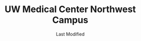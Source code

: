 ---
layout: location-page
date: Last Modified
description: "Local COVID-19 testing is available at UW Medical Center Northwest Campus in Seattle, Washington, USA."
permalink: "locations/washington/seattle/uw-medical-center-northwest-campus/"
tags:
  - locations
  - washington
title: UW Medical Center Northwest Campus
uniqueName: uw-medical-center-northwest-campus
state: Washington
stateAbbr: WA
hood: "Seattle"
address: "1560 North 115th Street"
city: "Seattle"
zip: "98133"
zipsNearby: "98524 98221 98222 98223 98001 98002 98003 98023 98047 98063 98071 98092 98093 98224 98528 98004 98005 98006 98007 98008 98009 98015 98010 98011 98012 98021 98028 98041 98082 98232 98310 98311 98312 98314 98337 98320 98321 98322 98233 98323 98324 98014 98325 98235 98236 98238 98239 98241 98303 98327 98019 98540 98925 98328 98020 98026 98022 98201 98203 98204 98205 98206 98207 98208 98213 98024 98333 98249 98329 98332 98335 98251 98338 98252 98546 98253 98255 98340 98025 98548 98256 98342 98027 98029 98075 98344 98030 98031 98032 98035 98042 98064 98089 98345 98346 98033 98034 98083 98257 98349 98351 98258 98259 98260 98555 98261 98263 98036 98037 98046 98087 98558 98353 98038 98270 98271 98039 98040 98354 98272 98043 98273 98274 98275 98358 98045 98277 98278 98359 98501 98502 98503 98504 98505 98506 98507 98508 98509 98513 98516 98599 98360 98362 98364 98339 98365 98366 98367 98378 98368 98370 98050 98371 98372 98373 98374 98375 98376 98576 98051 98052 98053 98073 98074 98055 98056 98057 98058 98059 98061 98580 98380 98062 98101 98102 98103 98104 98105 98106 98107 98108 98109 98110 98111 98112 98113 98114 98115 98116 98117 98118 98119 98121 98122 98124 98125 98126 98127 98129 98131 98132 98133 98134 98136 98138 98139 98141 98144 98145 98146 98148 98154 98155 98158 98160 98161 98164 98165 98166 98168 98170 98174 98175 98177 98178 98181 98185 98188 98189 98190 98191 98194 98195 98198 98199 98284 98382 98584 98287 98315 98383 98288 98290 98291 98296 98065 98068 98384 98385 98386 98387 98282 98292 98293 98294 98352 98390 98391 98392 98388 98401 98402 98403 98404 98405 98406 98407 98408 98409 98411 98412 98413 98415 98416 98417 98418 98419 98421 98422 98424 98430 98431 98433 98438 98439 98443 98444 98445 98446 98447 98448 98464 98465 98466 98467 98471 98481 98490 98493 98496 98497 98498 98499 98588 98393 98592 98013 98070 98394 98395 98396 98072 98077 98597 98054 98151 98171 98184 98442 98450 98455 98460 98477 98492" 
mapUrl: "http://maps.apple.com/?q=UW+Medical+Center+Northwest+Campus&address=1560+North+115th+Street,Seattle,Washington,98133"
locationType: Drive-thru
phone: "877-694-4677"
website: "https://www.uwmedicine.org/coronavirus"
onlineBooking: undefined
closed: undefined
closedUpdate: April 18th, 2020
notes: "By appointment only."
days: Everyday
hours: 9AM-3PM
ctaMessage: Learn more
ctaUrl: "https://www.uwmedicine.org/coronavirus"
---